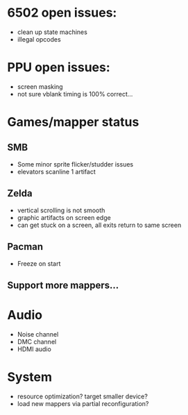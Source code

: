 # 6502 open issues:
- clean up state machines
- illegal opcodes

# PPU open issues:
- screen masking 
- not sure vblank timing is 100% correct...

# Games/mapper status
## SMB
- Some minor sprite flicker/studder issues
- elevators scanline 1 artifact
## Zelda
- vertical scrolling is not smooth
- graphic artifacts on screen edge
- can get stuck on a screen, all exits return to same screen
## Pacman
- Freeze on start
## Support more mappers...

# Audio
- Noise channel
- DMC channel
- HDMI audio

# System
- resource optimization? target smaller device?
- load new mappers via partial reconfiguration?
